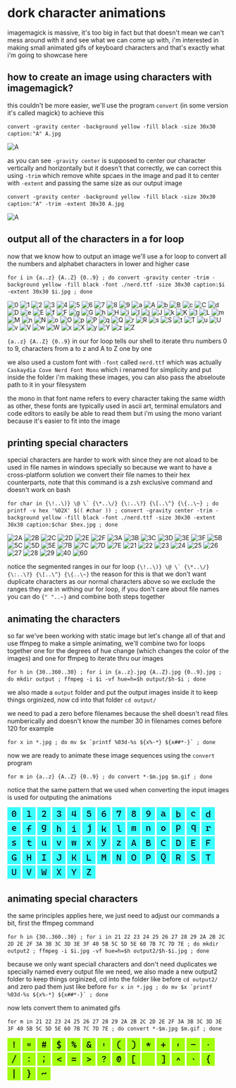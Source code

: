 # dork character animations
imagemagick is massive, it's too big in fact but that doesn't mean we can't mess around with it and see what we can come up with, i'm interested in making small animated gifs of keyboard characters and that's exactly what i'm going to showcase here

## how to create an image using characters with imagemagick?
this couldn't be more easier, we'll use the program `convert` (in some version it's called magick) to achieve this
```
convert -gravity center -background yellow -fill black -size 30x30 caption:"A" A.jpg
```
![A](https://user-images.githubusercontent.com/59083599/143858120-f9e11d81-0de5-49ce-a264-286971095cc9.jpg)

as you can see `-gravity center` is supposed to center our character vertically and horizontally but it doesn't that correctly, we can correct this using `-trim` which remove white spcaes in the image and pad it to center with `-extent` and passing the same size as our output image
```
convert -gravity center -background yellow -fill black -size 30x30 caption:"A" -trim -extent 30x30 A.jpg
```
![A](https://user-images.githubusercontent.com/59083599/143858576-5b20d726-2568-4df6-a56c-73681f2cb05d.jpg)

## output all of the characters in a for loop
now that we know how to output an image we'll use a for loop to convert all the numbers and alphabet characters in lower and higher case
```
for i in {a..z} {A..Z} {0..9} ; do convert -gravity center -trim -background yellow -fill black -font ./nerd.ttf -size 30x30 caption:$i -extent 30x30 $i.jpg ; done
```
![0](https://user-images.githubusercontent.com/59083599/143859243-7bbaf48e-1866-4786-8034-e76ca3920213.jpg)
![1](https://user-images.githubusercontent.com/59083599/143859246-e22c0d53-0fd6-47be-98d2-a4a45c1223a9.jpg)
![2](https://user-images.githubusercontent.com/59083599/143859249-5e41f928-11f3-4f3c-8acd-866478622f01.jpg)
![3](https://user-images.githubusercontent.com/59083599/143859253-ab66335d-3be6-4652-8e64-626b5d080d1d.jpg)
![4](https://user-images.githubusercontent.com/59083599/143859257-3933e2b6-71f1-4aaa-a799-2a9c7c45bf35.jpg)
![5](https://user-images.githubusercontent.com/59083599/143859261-1b0447e9-811e-4112-9e1f-4dd27f4f4997.jpg)
![6](https://user-images.githubusercontent.com/59083599/143859265-9fc9aaee-7fc5-4af7-bac5-4ace2b595b32.jpg)
![7](https://user-images.githubusercontent.com/59083599/143859267-97cdba30-9c0f-41b9-b827-dcd4d5ca4f21.jpg)
![8](https://user-images.githubusercontent.com/59083599/143859268-eb8ee886-c16a-4a16-969a-a1df13173792.jpg)
![9](https://user-images.githubusercontent.com/59083599/143859271-58efe3a1-33a1-41a1-a5cc-d54eef610358.jpg)
![a](https://user-images.githubusercontent.com/59083599/143859273-ae15f200-4df1-4852-a44d-40b162210ae9.jpg)
![A](https://user-images.githubusercontent.com/59083599/143859275-0381021f-51d7-45c8-9057-c3e7d659a7ad.jpg)
![b](https://user-images.githubusercontent.com/59083599/143859280-2e089a1b-601c-49b4-99f0-7804cf8e28b6.jpg)
![B](https://user-images.githubusercontent.com/59083599/143859282-517c312c-3392-408c-b4e3-55da9d22e6c3.jpg)
![c](https://user-images.githubusercontent.com/59083599/143859284-96db189e-4e38-4a59-a434-157758ddc7e5.jpg)
![C](https://user-images.githubusercontent.com/59083599/143859289-2db3d214-159f-41e2-9563-e8901aa566b3.jpg)
![d](https://user-images.githubusercontent.com/59083599/143859291-6de7c41c-e5a0-4e9b-8085-8d56d045da6f.jpg)
![D](https://user-images.githubusercontent.com/59083599/143859294-67fc027e-47de-444a-af1d-462e54770b2b.jpg)
![e](https://user-images.githubusercontent.com/59083599/143859295-3c5771fd-2030-4e85-93a3-2f4b770204a1.jpg)
![E](https://user-images.githubusercontent.com/59083599/143859297-8af3a6a8-8212-4a22-b4b9-957768bf8474.jpg)
![f](https://user-images.githubusercontent.com/59083599/143859301-7b75cbcd-9863-4cd8-b373-3729d369bbc2.jpg)
![F](https://user-images.githubusercontent.com/59083599/143859304-686eefcc-8c38-4c65-9444-73ed44c2320d.jpg)
![g](https://user-images.githubusercontent.com/59083599/143859306-69db0a7d-2abf-4ebf-9ed2-144e9cb13896.jpg)
![G](https://user-images.githubusercontent.com/59083599/143859309-f0b9e327-36a5-4392-b642-b99a0cfdd66b.jpg)
![h](https://user-images.githubusercontent.com/59083599/143859313-5a92530e-fc62-4789-ac57-6245066de34b.jpg)
![H](https://user-images.githubusercontent.com/59083599/143859314-0d5846f1-f034-4375-a523-fd1fc5488b54.jpg)
![i](https://user-images.githubusercontent.com/59083599/143859316-13ef4e95-9ce1-4012-9616-33d17238e331.jpg)
![I](https://user-images.githubusercontent.com/59083599/143859317-913fd245-03d4-4031-9ede-9d1a8ee71c90.jpg)
![j](https://user-images.githubusercontent.com/59083599/143859319-6047719f-4371-4818-88c8-3cf499ca9305.jpg)
![J](https://user-images.githubusercontent.com/59083599/143859321-198c0243-1054-45f7-9e67-40de200ac670.jpg)
![k](https://user-images.githubusercontent.com/59083599/143859325-46250ebb-8d74-4291-8ead-ce0d9a91dab4.jpg)
![K](https://user-images.githubusercontent.com/59083599/143859329-054bfbd3-ea59-426f-a8c3-e68ff064e0bc.jpg)
![l](https://user-images.githubusercontent.com/59083599/143859330-d599a440-a5be-4dc6-a182-42535e5b83db.jpg)
![L](https://user-images.githubusercontent.com/59083599/143859333-f71aa803-0891-4685-8122-2311b1def08a.jpg)
![m](https://user-images.githubusercontent.com/59083599/143859338-d04a29d9-080b-4d3b-8466-270492e10519.jpg)
![M](https://user-images.githubusercontent.com/59083599/143859339-6470c350-ffdd-4e00-b070-cbd2b7852c3e.jpg)
![n](https://user-images.githubusercontent.com/59083599/143859340-ddc5092c-5deb-4fb5-98c0-ac7060725cb7.jpg)
![N](https://user-images.githubusercontent.com/59083599/143859350-a5912080-046b-43fd-8abb-b92083a381bc.jpg)
![o](https://user-images.githubusercontent.com/59083599/143859352-d9c88732-caf6-4b24-9bb5-0766b2129eeb.jpg)
![O](https://user-images.githubusercontent.com/59083599/143859358-381e3ad7-519e-43b0-8983-7ee3d0d62444.jpg)
![p](https://user-images.githubusercontent.com/59083599/143859379-cd20b67a-e23a-4cbc-9b5a-bea1612c9236.jpg)
![P](https://user-images.githubusercontent.com/59083599/143859384-be4bca98-1a4c-4372-8484-9c2b6aab440f.jpg)
![q](https://user-images.githubusercontent.com/59083599/143859387-8f37e169-964f-4120-adeb-be3ebdc9ee69.jpg)
![Q](https://user-images.githubusercontent.com/59083599/143859392-e955c0de-2f30-4edf-9e00-45b21d665695.jpg)
![r](https://user-images.githubusercontent.com/59083599/143859396-e4fcec47-787b-4e80-816d-a2178a7d33f9.jpg)
![R](https://user-images.githubusercontent.com/59083599/143859400-8362f840-0423-4774-9639-49ef1ddea901.jpg)
![s](https://user-images.githubusercontent.com/59083599/143859404-3687b1df-2aab-463d-a6ca-47c08be239bb.jpg)
![S](https://user-images.githubusercontent.com/59083599/143859405-610bdbb7-83f6-47bb-9bec-ddf3a7707ba0.jpg)
![t](https://user-images.githubusercontent.com/59083599/143859408-bc72e343-6ca8-4434-bcad-8f06ff6cdcf1.jpg)
![T](https://user-images.githubusercontent.com/59083599/143859410-2056ecc8-0689-43ef-97a9-fc2dc0dd9de5.jpg)
![u](https://user-images.githubusercontent.com/59083599/143859412-481a5a9e-0eb4-4247-85d7-8b9cc8d68ea2.jpg)
![U](https://user-images.githubusercontent.com/59083599/143859414-a7741b2e-595b-47b7-b07a-d17626826880.jpg)
![v](https://user-images.githubusercontent.com/59083599/143859416-5363537e-a564-4063-a78f-6f1566b0c83c.jpg)
![V](https://user-images.githubusercontent.com/59083599/143859418-0e1ac66c-920a-48f6-b013-a6e2acf94dcb.jpg)
![w](https://user-images.githubusercontent.com/59083599/143859422-0a9acf23-bd76-4803-b591-3d4aeb56a836.jpg)
![W](https://user-images.githubusercontent.com/59083599/143859423-c375bd06-0d0a-4be0-b793-e56d536c7780.jpg)
![x](https://user-images.githubusercontent.com/59083599/143859424-53a7acaf-4db1-4cf0-ac9f-b32d755c16ff.jpg)
![X](https://user-images.githubusercontent.com/59083599/143859427-f5018906-d48e-4d3a-9bca-0aa51f026387.jpg)
![y](https://user-images.githubusercontent.com/59083599/143859432-907221aa-0be5-43aa-95fd-cbda99d9c6cf.jpg)
![Y](https://user-images.githubusercontent.com/59083599/143859435-8a0f58a7-1e37-47e8-ac12-26ada2c79a23.jpg)
![z](https://user-images.githubusercontent.com/59083599/143859437-1aa5b10d-bcd8-4377-9e62-6f43174f8e5c.jpg)
![Z](https://user-images.githubusercontent.com/59083599/143859438-d85c7f57-4ba5-4282-a907-eedfbff92f99.jpg)

`{a..z} {A..Z} {0..9}` in our for loop tells our shell to iterate thru numbers 0 to 9, characters from a to z and A to Z one by one

we also used a custom font with `-font` called `nerd.ttf` which was actually `Caskaydia Cove Nerd Font Mono` which i renamed for simplicity and put inside the folder i'm making these images, you can also pass the abseloute path to it in your filesystem 

the mono in that font name refers to every character taking the same width as other, these fonts are typically used in ascii art, terminal emulators and code editors to easily be able to read them but i'm using the mono variant because it's easier to fit into the image

## printing special characters
special characters are harder to work with since they are not aload to be used in file names in windows specially so because we want to have a cross-platform solution we convert their file names to their hex counterparts, note that this command is a zsh exclusive command and doesn't work on bash
```
for char in {\!..\)} \@ \` {\*..\/} {\:..\?} {\[..\^} {\{..\~} ; do printf -v hex '%02X' $(( #char )) ; convert -gravity center -trim -background yellow -fill black -font ./nerd.ttf -size 30x30 -extent 30x30 caption:$char $hex.jpg ; done
```
![2A](https://user-images.githubusercontent.com/59083599/143861236-049dd0b8-7591-4906-b322-7d76f845b229.jpg)
![2B](https://user-images.githubusercontent.com/59083599/143861238-af7329f0-4dfe-4b45-8bf4-1c1923e7779b.jpg)
![2C](https://user-images.githubusercontent.com/59083599/143861239-100161af-6962-4e13-b6d8-b27aedb90740.jpg)
![2D](https://user-images.githubusercontent.com/59083599/143861242-279b38c3-48e6-4825-830e-99f43829594d.jpg)
![2E](https://user-images.githubusercontent.com/59083599/143861247-d7bda9e3-3dea-4561-89b5-3c7e1565715d.jpg)
![2F](https://user-images.githubusercontent.com/59083599/143861252-6f342676-9767-4f14-affc-1b786b1a4c00.jpg)
![3A](https://user-images.githubusercontent.com/59083599/143861254-31384c9c-0b8d-467e-8efe-7ab913ee045f.jpg)
![3B](https://user-images.githubusercontent.com/59083599/143861256-ecb154de-fb84-43d1-8d09-7fddc6540c52.jpg)
![3C](https://user-images.githubusercontent.com/59083599/143861263-8479dcf5-4584-42fa-bc6e-ccb89cbce1cd.jpg)
![3D](https://user-images.githubusercontent.com/59083599/143861265-fbecd40d-95cf-45a0-9009-883405596fc1.jpg)
![3E](https://user-images.githubusercontent.com/59083599/143861269-68162cca-e7c2-40dd-abae-ffce2ba0586c.jpg)
![3F](https://user-images.githubusercontent.com/59083599/143861270-719b588a-8c8b-4412-a5d9-c3101a2bf49a.jpg)
![5B](https://user-images.githubusercontent.com/59083599/143861273-16bc73ef-dd4a-4ac3-b2e2-4b0e5f3cab90.jpg)
![5C](https://user-images.githubusercontent.com/59083599/143861274-d776521e-6022-49f8-afdb-887ee10f8ed2.jpg)
![5D](https://user-images.githubusercontent.com/59083599/143861278-dbb49ab8-cc29-4274-b7a8-157e8ca5b769.jpg)
![5E](https://user-images.githubusercontent.com/59083599/143861283-e1eab6e8-cea3-408d-bdfc-ce28ddaa469c.jpg)
![7B](https://user-images.githubusercontent.com/59083599/143861286-b16bbbcf-d234-4d61-bc9e-2095d635acfd.jpg)
![7C](https://user-images.githubusercontent.com/59083599/143861287-c08e01a8-7b2b-4a9c-a649-cc373ab67aa7.jpg)
![7D](https://user-images.githubusercontent.com/59083599/143861290-6290d37d-db8f-4cc7-ac97-c88c0c12e297.jpg)
![7E](https://user-images.githubusercontent.com/59083599/143861295-8a53fad3-7c57-42bf-ad2e-08e469c71650.jpg)
![21](https://user-images.githubusercontent.com/59083599/143861297-a82ccd5b-7b1e-4149-b3e4-b292cba54c01.jpg)
![22](https://user-images.githubusercontent.com/59083599/143861298-de2e114f-a22c-40e6-a8dc-ed9cb9166457.jpg)
![23](https://user-images.githubusercontent.com/59083599/143861302-636f55e9-3d2b-4c8d-b5ce-65491784eaa5.jpg)
![24](https://user-images.githubusercontent.com/59083599/143861304-6071b4ce-c69f-4f4b-b142-3a1f68629fda.jpg)
![25](https://user-images.githubusercontent.com/59083599/143861307-f4faa7b9-959f-4e88-a4d5-c6d1983febee.jpg)
![26](https://user-images.githubusercontent.com/59083599/143861311-5d402c63-c36a-4d49-9448-939d161be6fd.jpg)
![27](https://user-images.githubusercontent.com/59083599/143861313-04ef5c80-b856-40c5-a2d2-4634ae7fd7d8.jpg)
![28](https://user-images.githubusercontent.com/59083599/143861315-63c4c65d-cd88-4426-b645-6576af11bf9b.jpg)
![29](https://user-images.githubusercontent.com/59083599/143861316-0dbe40ac-eaec-4d62-8c65-6dfb896ffa35.jpg)
![40](https://user-images.githubusercontent.com/59083599/143861320-7cfe7867-6240-46c8-8c9c-f51deb5a3a61.jpg)
![60](https://user-images.githubusercontent.com/59083599/143861323-e5ec056c-cb37-432f-9474-43010a844160.jpg)

notice the segmented ranges in our for loop ``{\!..\)} \@ \` {\*..\/} {\:..\?} {\[..\^} {\{..\~}`` the reason for this is that we don't want duplicate characters as our normal characters above so we exclude the ranges they are in withing our for loop, if you don't care about file names you can do ``{" "..~}`` and combine both steps together

## animating the characters
so far we've been working with static image but let's change all of that and use ffmpeg to make a simple animating, we'll combine two for loops together one for the degrees of hue change (which changes the color of the images) and one for ffmpeg to iterate thru our images
```
for h in {30..360..30} ; for i in {a..z}.jpg {A..Z}.jpg {0..9}.jpg ; do mkdir output ; ffmpeg -i $i -vf hue=h=$h output/$h-$i ; done
```

we also made a `output` folder and put the output images inside it to keep things orginized, now cd into that folder ``cd output/``

we need to pad a zero before filenames because the shell doesn't read files numberically and doesn't know the number 30 in filenames comes before 120 for example
```
for x in *.jpg ; do mv $x `printf %03d-%s ${x%-*} ${x##*-}` ; done 
```

now we are ready to animate these image sequences using the `convert` program
```
for m in {a..z} {A..Z} {0..9} ; do convert *-$m.jpg $m.gif ; done 
```
notice that the same pattern that we used when converting the input images is used for outputing the animations

![0](gifs/0.gif)
![1](gifs/1.gif)
![2](gifs/2.gif)
![3](gifs/3.gif)
![4](gifs/4.gif)
![5](gifs/5.gif)
![6](gifs/6.gif)
![7](gifs/7.gif)
![8](gifs/8.gif)
![9](gifs/9.gif)
![a](gifs/a.gif)
![b](gifs/b.gif)
![c](gifs/c.gif)
![d](gifs/d.gif)
![e](gifs/e.gif)
![f](gifs/f.gif)
![g](gifs/g.gif)
![h](gifs/h.gif)
![i](gifs/i.gif)
![j](gifs/j.gif)
![k](gifs/k.gif)
![l](gifs/l.gif)
![m](gifs/m.gif)
![n](gifs/n.gif)
![o](gifs/o.gif)
![p](gifs/p.gif)
![q](gifs/q.gif)
![r](gifs/r.gif)
![s](gifs/s.gif)
![t](gifs/t.gif)
![u](gifs/u.gif)
![v](gifs/v.gif)
![w](gifs/w.gif)
![x](gifs/x.gif)
![y](gifs/y.gif)
![z](gifs/z.gif)
![A](gifs/A.gif)
![B](gifs/B.gif)
![C](gifs/C.gif)
![D](gifs/D.gif)
![E](gifs/E.gif)
![F](gifs/F.gif)
![G](gifs/G.gif)
![H](gifs/H.gif)
![I](gifs/I.gif)
![J](gifs/J.gif)
![K](gifs/K.gif)
![L](gifs/L.gif)
![M](gifs/M.gif)
![N](gifs/N.gif)
![O](gifs/O.gif)
![P](gifs/P.gif)
![Q](gifs/Q.gif)
![R](gifs/R.gif)
![S](gifs/S.gif)
![T](gifs/T.gif)
![U](gifs/U.gif)
![V](gifs/V.gif)
![W](gifs/W.gif)
![X](gifs/X.gif)
![Y](gifs/Y.gif)
![Z](gifs/Z.gif)

## animating special characters
the same principles applies here, we just need to adjust our commands a bit, first the ffmpeg command
```
for h in {30..360..30} ; for i in 21 22 23 24 25 26 27 28 29 2A 2B 2C 2D 2E 2F 3A 3B 3C 3D 3E 3F 40 5B 5C 5D 5E 60 7B 7C 7D 7E ; do mkdir output2 ; ffmpeg -i $i.jpg -vf hue=h=$h output2/$h-$i.jpg ; done
```
because we only want speciall characters and don't need duplicates we specially named every output file we need, we also made a new output2 folder to keep things orginized, cd into the folder like before ``cd output2/`` and zero pad them just like before ``for x in *.jpg ; do mv $x `printf %03d-%s ${x%-*} ${x##*-}` ; done``

now lets convert them to animated gifs
```
for m in 21 22 23 24 25 26 27 28 29 2A 2B 2C 2D 2E 2F 3A 3B 3C 3D 3E 3F 40 5B 5C 5D 5E 60 7B 7C 7D 7E ; do convert *-$m.jpg $m.gif ; done
```

![21](gifs/21.gif)
![22](gifs/22.gif)
![23](gifs/23.gif)
![24](gifs/24.gif)
![25](gifs/25.gif)
![26](gifs/26.gif)
![27](gifs/27.gif)
![28](gifs/28.gif)
![29](gifs/29.gif)
![2A](gifs/2A.gif)
![2B](gifs/2B.gif)
![2C](gifs/2C.gif)
![2D](gifs/2D.gif)
![2E](gifs/2E.gif)
![2F](gifs/2F.gif)
![3A](gifs/3A.gif)
![3B](gifs/3B.gif)
![3C](gifs/3C.gif)
![3D](gifs/3D.gif)
![3E](gifs/3E.gif)
![3F](gifs/3F.gif)
![40](gifs/40.gif)
![5B](gifs/5B.gif)
![5C](gifs/5C.gif)
![5D](gifs/5D.gif)
![5E](gifs/5E.gif)
![60](gifs/60.gif)
![7B](gifs/7B.gif)
![7C](gifs/7C.gif)
![7D](gifs/7D.gif)
![7E](gifs/7E.gif)
